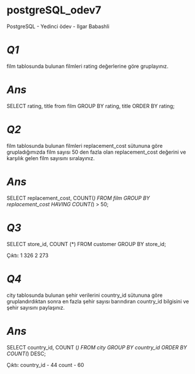# postgreSQL_odev7
PostgreSQL -  Yedinci ödev - Ilgar Babashli

# _Q1_ 
film tablosunda bulunan filmleri rating değerlerine göre gruplayınız.

# _Ans_
SELECT rating, title from film
GROUP BY rating, title
ORDER BY rating;

# _Q2_ 
film tablosunda bulunan filmleri replacement_cost sütununa göre grupladığımızda film sayısı 50 den fazla olan replacement_cost değerini ve karşılık gelen film sayısını sıralayınız.
# _Ans_
SELECT replacement_cost, COUNT(*) FROM film
GROUP BY replacement_cost
HAVING COUNT(*) > 50;


# _Q3_ 
SELECT store_id, COUNT (*) FROM customer
GROUP BY store_id;

Çıktı:
1	326
2	273

# _Q4_ 
city tablosunda bulunan şehir verilerini country_id sütununa göre gruplandırdıktan sonra en fazla şehir sayısı barındıran country_id bilgisini ve şehir sayısını paylaşınız.
# _Ans_
SELECT country_id, COUNT (*) FROM city
GROUP BY country_id
ORDER BY COUNT(*) DESC;

Çıktı:
country_id - 44	
count - 60

